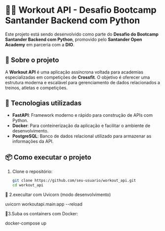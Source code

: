 # 🏋️‍♀️ Workout API - Desafio Bootcamp Santander Backend com Python

Este projeto está sendo desenvolvido como parte do **Desafio do Bootcamp Santander Backend com Python**, promovido pelo **Santander Open Academy** em parceria com a **DIO**.

## 🚀 Sobre o projeto

A **Workout API** é uma aplicação assíncrona voltada para academias especializadas em competições de **Crossfit**. O objetivo é oferecer uma estrutura moderna e escalável para gerenciamento de dados relacionados a treinos, atletas e competições.

## 🔧 Tecnologias utilizadas

- **FastAPI**: Framework moderno e rápido para construção de APIs com Python.
- **Docker**: Para conteinerização da aplicação e facilitar o ambiente de desenvolvimento.
- **PostgreSQL**: Banco de dados relacional utilizado para armazenar as informações da API.

## 📦 Como executar o projeto

1. Clone o repositório:
   ```bash
   git clone https://github.com/seu-usuario/workout_api.git
   cd workout_api
   ```
🦄 2.execultar com Uvicorn (modo desenvolvimento)

 uvicorn workoutapi.main:app --reload
 
🐳3.Suba os containers com Docker:

docker-compose up 

